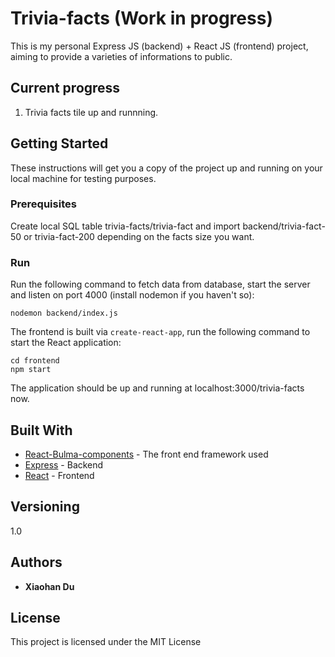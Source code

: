 # Trivia-facts (Work in progress)

This is my personal Express JS (backend) + React JS (frontend) project, aiming to provide a varieties of informations to public.

## Current progress

1. Trivia facts tile up and runnning. 

## Getting Started

These instructions will get you a copy of the project up and running on your local machine for testing purposes. 

### Prerequisites

Create local SQL table trivia-facts/trivia-fact and import backend/trivia-fact-50 or trivia-fact-200 depending on the facts size you want.

### Run

Run the following command to fetch data from database, start the server and listen on port 4000 (install nodemon if you haven't so):
```
nodemon backend/index.js
```
The frontend is built via `create-react-app`, run the following command to start the React application:
```
cd frontend
npm start
```
The application should be up and running at localhost:3000/trivia-facts now.

## Built With

* [React-Bulma-components](https://www.npmjs.com/package/react-bulma-components) - The front end framework used
* [Express](https://expressjs.com/) - Backend
* [React](https://reactjs.org/) - Frontend

## Versioning
1.0
## Authors

* **Xiaohan Du**

## License

This project is licensed under the MIT License
